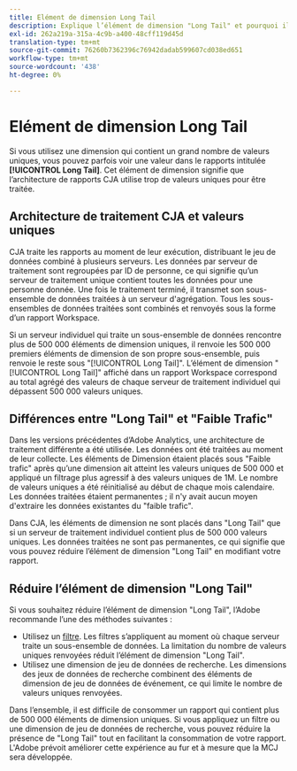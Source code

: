 ```yaml
---
title: Elément de dimension Long Tail
description: Explique l’élément de dimension "Long Tail" et pourquoi il apparaît dans le rapports.
exl-id: 262a219a-315a-4c9b-a400-48cff119d45d
translation-type: tm+mt
source-git-commit: 76260b7362396c76942dadab599607cd038ed651
workflow-type: tm+mt
source-wordcount: '438'
ht-degree: 0%

---
```


# Elément de dimension Long Tail

Si vous utilisez une dimension qui contient un grand nombre de valeurs uniques, vous pouvez parfois voir une valeur dans le rapports intitulée **[!UICONTROL Long Tail]**. Cet élément de dimension signifie que l’architecture de rapports CJA utilise trop de valeurs uniques pour être traitée.

## Architecture de traitement CJA et valeurs uniques

CJA traite les rapports au moment de leur exécution, distribuant le jeu de données combiné à plusieurs serveurs. Les données par serveur de traitement sont regroupées par ID de personne, ce qui signifie qu’un serveur de traitement unique contient toutes les données pour une personne donnée. Une fois le traitement terminé, il transmet son sous-ensemble de données traitées à un serveur d&#39;agrégation. Tous les sous-ensembles de données traitées sont combinés et renvoyés sous la forme d’un rapport Workspace.

Si un serveur individuel qui traite un sous-ensemble de données rencontre plus de 500 000 éléments de dimension uniques, il renvoie les 500 000 premiers éléments de dimension de son propre sous-ensemble, puis renvoie le reste sous &quot;[!UICONTROL Long Tail]&quot;. L’élément de dimension &quot;[!UICONTROL Long Tail]&quot; affiché dans un rapport Workspace correspond au total agrégé des valeurs de chaque serveur de traitement individuel qui dépassent 500 000 valeurs uniques.

## Différences entre &quot;Long Tail&quot; et &quot;Faible Trafic&quot;

Dans les versions précédentes d’Adobe Analytics, une architecture de traitement différente a été utilisée. Les données ont été traitées au moment de leur collecte. Les éléments de Dimension étaient placés sous &quot;Faible trafic&quot; après qu’une dimension ait atteint les valeurs uniques de 500 000 et appliqué un filtrage plus agressif à des valeurs uniques de 1M. Le nombre de valeurs uniques a été réinitialisé au début de chaque mois calendaire. Les données traitées étaient permanentes ; il n&#39;y avait aucun moyen d&#39;extraire les données existantes du &quot;faible trafic&quot;.

Dans CJA, les éléments de dimension ne sont placés dans &quot;Long Tail&quot; que si un serveur de traitement individuel contient plus de 500 000 valeurs uniques. Les données traitées ne sont pas permanentes, ce qui signifie que vous pouvez réduire l’élément de dimension &quot;Long Tail&quot; en modifiant votre rapport.

## Réduire l’élément de dimension &quot;Long Tail&quot;

Si vous souhaitez réduire l’élément de dimension &quot;Long Tail&quot;, l’Adobe recommande l’une des méthodes suivantes :

* Utilisez un [filtre](/help/components/filters/create-filters.md). Les filtres s’appliquent au moment où chaque serveur traite un sous-ensemble de données. La limitation du nombre de valeurs uniques renvoyées réduit l’élément de dimension &quot;Long Tail&quot;.
* Utilisez une dimension de jeu de données de recherche. Les dimensions des jeux de données de recherche combinent des éléments de dimension de jeu de données de événement, ce qui limite le nombre de valeurs uniques renvoyées.

Dans l’ensemble, il est difficile de consommer un rapport qui contient plus de 500 000 éléments de dimension uniques. Si vous appliquez un filtre ou une dimension de jeu de données de recherche, vous pouvez réduire la présence de &quot;Long Tail&quot; tout en facilitant la consommation de votre rapport. L&#39;Adobe prévoit améliorer cette expérience au fur et à mesure que la MCJ sera développée.
